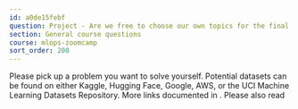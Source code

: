 ```yaml
---
id: a0de15febf
question: Project - Are we free to choose our own topics for the final project?
section: General course questions
course: mlops-zoomcamp
sort_order: 200
---
```


Please pick up a problem you want to solve yourself. Potential datasets can be found on either Kaggle, Hugging Face, Google, AWS, or the UCI Machine Learning Datasets Repository. More links documented in . Please also read

